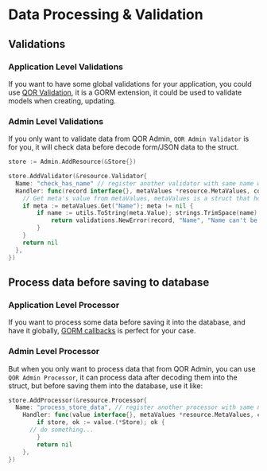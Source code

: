 # Data Processing & Validation

## Validations

### Application Level Validations

  If you want to have some global validations for your application, you could use [QOR Validation](https://github.com/qor/validations), it is a GORM extension, it could be used to validate models when creating, updating.

### Admin Level Validations

  If you only want to validate data from QOR Admin, `QOR Admin Validator` is for you, it will check data before decode form/JSON data to the struct.

```go
store := Admin.AddResource(&Store{})

store.AddValidator(&resource.Validator{
  Name: "check_has_name" // register another validator with same name will overwirte previous one
  Handler: func(record interface{}, metaValues *resource.MetaValues, context *qor.Context) error {
    // Get meta's value from metaValues, metaValues is a struct that hold all post data
    if meta := metaValues.Get("Name"); meta != nil {
        if name := utils.ToString(meta.Value); strings.TrimSpace(name) == "" {
            return validations.NewError(record, "Name", "Name can't be blank")
        }
    }
    return nil
  },
})
```

## Process data before saving to database

### Application Level Processor

  If you want to process some data before saving it into the database, and have it globally, [GORM callbacks](http://jinzhu.me/gorm/callbacks.html) is perfect for your case.

### Admin Level Processor

  But when you only want to process data that from QOR Admin, you can use `QOR Admin Processor`, it can process data after decoding them into the struct, but before saving them into the database, use it like:

```go
store.AddProcessor(&resource.Processor{
  Name: "process_store_data", // register another processor with same name will overwirte previous one
    Handler: func(value interface{}, metaValues *resource.MetaValues, context *qor.Context) error {
        if store, ok := value.(*Store); ok {
      // do something...
        }
        return nil
    },
})
```
